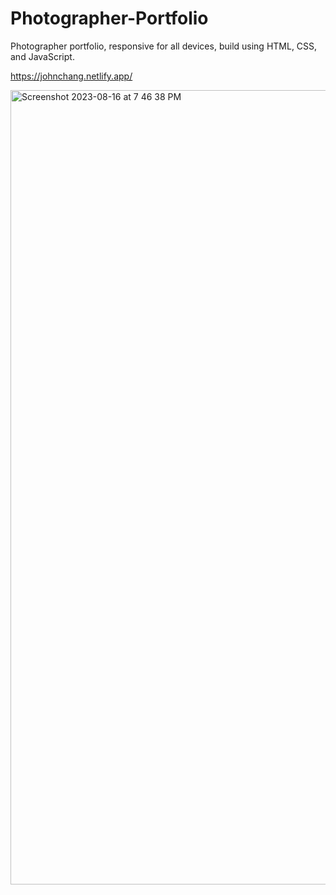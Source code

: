 # Photographer-Portfolio
Photographer portfolio, responsive for all devices, build using HTML, CSS, and JavaScript.

https://johnchang.netlify.app/

<img width="1271" alt="Screenshot 2023-08-16 at 7 46 38 PM" src="https://github.com/DreaunaJoy/Photographer-Portfolio/assets/120230462/5a2919b0-f564-4676-999b-2c4f133e1bdc">
